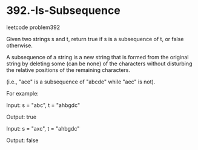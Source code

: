 # 392.-Is-Subsequence
leetcode problem392

Given two strings s and t, return true if s is a subsequence of t, or false otherwise.

A subsequence of a string is a new string that is formed from the original string by deleting some (can be none) of the characters without disturbing the relative positions of the remaining characters.

(i.e., "ace" is a subsequence of "abcde" while "aec" is not).

For example:

Input: s = "abc", t = "ahbgdc"

Output: true

Input: s = "axc", t = "ahbgdc"

Output: false
